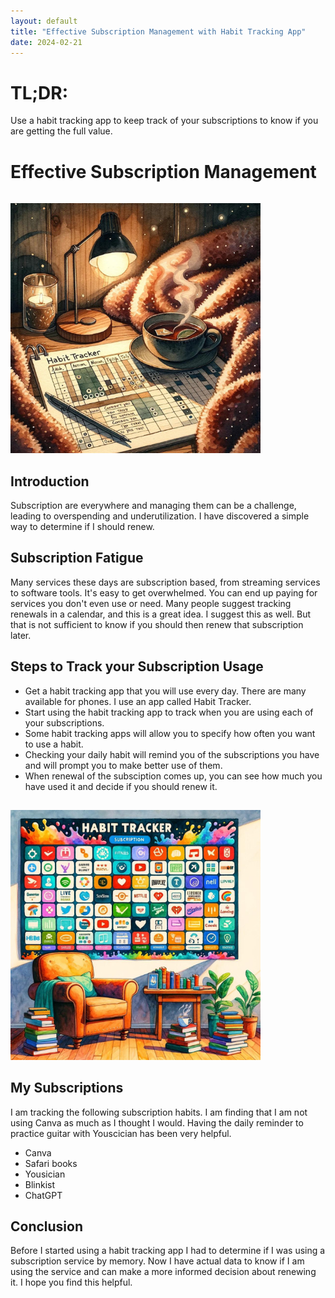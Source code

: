```yaml
---
layout: default
title: "Effective Subscription Management with Habit Tracking App"
date: 2024-02-21
---
```


# TL;DR:
Use a habit tracking app to keep track of your subscriptions to know if you are getting the full value.

# Effective Subscription Management
  
<img class="left" src="/assets/habittracker.png" alt="Habit Tracker" width="400" style="padding: 15px 15px 0px 0px;">  

## Introduction
Subscription are everywhere and managing them can be a challenge, leading to overspending and underutilization. I have discovered a simple way to determine if I should renew.

## Subscription Fatigue
Many services these days are subscription based, from streaming services to software tools. It's easy to get overwhelmed. You can end up paying for services you don't even use or need. Many people suggest tracking renewals in a calendar, and this is a great idea. I suggest this as well. But that is not sufficient to know if you should then renew that subscription later.

## Steps to Track your Subscription Usage
- Get a habit tracking app that you will use every day. There are many available for phones. I use an app called Habit Tracker.
- Start using the habit tracking app to track when you are using each of your subscriptions.
- Some habit tracking apps will allow you to specify how often you want to use a habit.
- Checking your daily habit will remind you of the subscriptions you have and will prompt you to make better use of them.
- When renewal of the subsciption comes up, you can see how much you have used it and decide if you should renew it.

<img class="right" src="/assets/habittracker2.png" alt="Habit Tracker" width="400" style="padding: 15px 15px 0px 0px;">  

## My Subscriptions
I am tracking the following subscription habits. I am finding that I am not using Canva as much as I thought I would. Having the daily reminder to practice guitar with Youscician has been very helpful.
- Canva
- Safari books
- Yousician
- Blinkist
- ChatGPT

## Conclusion
Before I started using a habit tracking app I had to determine if I was using a subscription service by memory. Now I have actual data to know if I am using the service and can make a more informed decision about renewing it. I hope you find this helpful.
